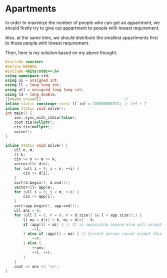 # Apartments

In order to maximize the number of people who can get an appartment, we should firstly try to give out appartment to people with lowest requirement.

Also, at the same time, we should distribute the smallest appartments first to those people with lowest requirement.

Then, here is my solution based on my above thought.

```c++
#include <vector>
#define NDEBUG
#include <bits/stdc++.h>
using namespace std;
using ui = unsigned int;
using ll = long long int;
using ull = unsigned long long int;
using ld = long double;
[[maybe_unused]]                                     //
inline static constexpr const ll inf = 1000000007ll; // 1e9 + 7
inline static void solve();
int main() {
    ios::sync_with_stdio(false);
    cout.tie(nullptr);
    cin.tie(nullptr);
    solve();
}

inline static void solve() {
    ull n, m;
    ll k;
    cin >> n >> m >> k;
    vector<ll> d(n);
    for (ull i = 0; i < n; ++i) {
        cin >> d[i];
    }
    sort(d.begin(), d.end());
    vector<ll> app(m);
    for (ull i = 0; i < m; ++i) {
        cin >> app[i];
    }
    sort(app.begin(), app.end());
    ull ans = 0;
    for (ull l = 0, r = 0; r < d.size() && l < app.size();) {
        ll ma = d[r] + k, mi = d[r] - k;
        if (app[l] < mi) { // It is impossible anyone else will accept this appartment.
            ++l;
        } else if (app[l] > ma) { // Current person cannot accept this appartment.
            ++r;
        } else {
            ++ans;
            ++l, ++r;
        }
    }
    cout << ans << '\n';
}
```

